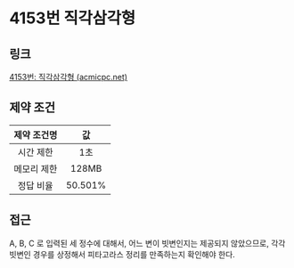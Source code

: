# 4153번 직각삼각형

## 링크

[4153번: 직각삼각형 (acmicpc.net)](https://www.acmicpc.net/problem/4153)

## 제약 조건

| 제약 조건명 |   값    |
| :---------: | :-----: |
|  시간 제한  |   1초   |
| 메모리 제한 |  128MB  |
|  정답 비율  | 50.501% |

## 접근

A, B, C 로 입력된 세 정수에 대해서, 어느 변이 빗변인지는 제공되지 않았으므로, 각각 빗변인 경우를 상정해서 피타고라스 정리를 만족하는지 확인해야 한다.
